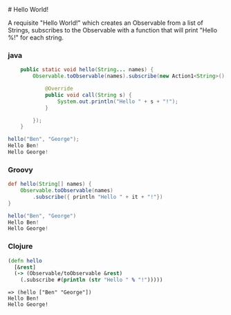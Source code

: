 <a name='Hello-World'/>
# Hello World!

A requisite "Hello World!" which creates an Observable from a list of Strings, subscribes to the Observable with a function that will print "Hello %!" for each string.

### java

```java
    public static void hello(String... names) {
        Observable.toObservable(names).subscribe(new Action1<String>() {

            @Override
            public void call(String s) {
                System.out.println("Hello " + s + "!");
            }

        });
    }
```

```java
hello("Ben", "George");
Hello Ben!
Hello George!
```

### Groovy

```groovy
def hello(String[] names) {
    Observable.toObservable(names)
        .subscribe({ println "Hello " + it + "!"})
}
```

```groovy
hello("Ben", "George")
Hello Ben!
Hello George!
```

### Clojure

```clojure
(defn hello
  [&rest]
  (-> (Observable/toObservable &rest)
    (.subscribe #(println (str "Hello " % "!")))))
```

```
=> (hello ["Ben" "George"])
Hello Ben!
Hello George!
```